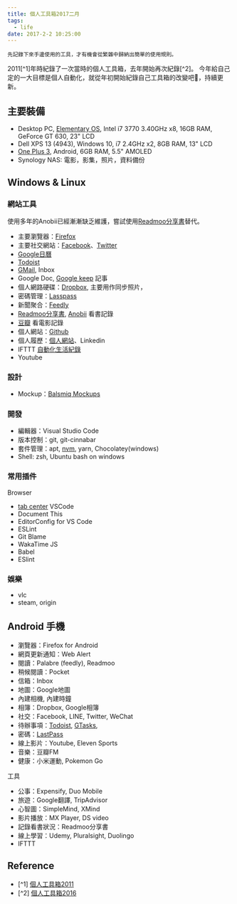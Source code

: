 ```yaml
---
title: 個人工具箱2017二月
tags:
  - life
date: 2017-2-2 10:25:00
---
```


`先記錄下來手邊使用的工具，才有機會從繁雜中歸納出簡單的使用規則。`

2011[^1]年時紀錄了一次當時的個人工具箱，去年開始再次紀錄[^2]。
今年給自己定的一大目標是個人自動化，就從年初開始紀錄自己工具箱的改變吧🤹，持續更新。

## 主要裝備

* Desktop PC, [Elementary OS](https://elementary.io/), Intel i7 3770 3.40GHz x8, 16GB RAM, GeForce GT 630, 23" LCD
* Dell XPS 13 (4943), Windows 10, i7 2.4GHz x2, 8GB RAM, 13" LCD
* [One Plus 3](https://oneplus.net/global/3), Android, 6GB RAM, 5.5" AMOLED
* Synology NAS: 電影，影集，照片，資料備份

## Windows & Linux

### 網站工具
使用多年的Anobii已經漸漸缺乏維護，嘗試使用[Readmoo分享書](https://share.readmoo.com/)替代。

* 主要瀏覽器：[Firefox](https://www.mozilla.org/en-US/firefox/products/)
* 主要社交網站：[Facebook](http://www.facebook.com/)、[Twitter](https://twitter.com/gasolin)
* [Google日曆](http://www.google.com/calendar)
* [Todoist](https://todoist.com/)
* [GMail](http://mail.google.com/), Inbox
* Google Doc, [Google keep](http://keep.google.com/) 記事
* 個人網路硬碟：[Dropbox](http://www.dropbox.com/), 主要用作同步照片，
* 密碼管理：[Lasspass](https://www.lastpass.com/)
* 新聞聚合：[Feedly](https://feedly.com/)
* [Readmoo分享書](https://share.readmoo.com/), [Anobii](http://www.anobii.com/) 看書記錄
* [豆瓣](http://www.douban.com/) 看電影記錄
* 個人網站：[Github](https://github.com/gasolin/blog/)
* 個人履歷：[個人網站](http://www.gasolin.idv.tw)、Linkedin
* IFTTT [自動化生活紀錄](https://blog.gasolin.idv.tw/2015/02/28/%E7%94%A8-IFTTT-%E5%81%9A%E8%87%AA%E5%8B%95%E7%94%9F%E6%B4%BB%E7%B4%80%E9%8C%84-LifeLog/)
* Youtube

### 設計

* Mockup：[Balsmiq Mockups](http://www.balsamiq.com/products/mockups)

### 開發

* 編輯器：Visual Studio Code
* 版本控制：git, git-cinnabar
* 套件管理：apt, [nvm](https://github.com/creationix/nvm), yarn, Chocolatey(windows)
* Shell: zsh, Ubuntu bash on windows

### 常用插件

Browser
* [tab center](https://testpilot.firefox.com/experiments/tab-center)
VSCode
* Document This
* EditorConfig for VS Code
* ESLint
* Git Blame
* WakaTime
JS
* Babel
* ESlint

### 娛樂

* vlc
* steam, origin

## Android 手機
* 瀏覽器：Firefox for Android
* 網頁更新通知：Web Alert
* 閱讀：Palabre (feedly), Readmoo
* 稍候閱讀：Pocket
* 信箱：Inbox
* 地圖：Google地圖
* 內建相機, 內建時鐘
* 相簿：Dropbox, Google相簿
* 社交：Facebook, LINE, Twitter, WeChat
* 待辦事項：[Todoist](https://play.google.com/store/apps/details?id=com.todoist), [GTasks](https://play.google.com/store/apps/details?id=org.dayup.gtask),
* 密碼：[LastPass](https://play.google.com/store/apps/details?id=com.lastpass.lpandroid)
* 線上影片：Youtube, Eleven Sports
* 音樂：豆瓣FM
* 健康：小米運動, Pokemon Go

工具

* 公事：Expensify, Duo Mobile
* 旅遊：Google翻譯, TripAdvisor
* 心智圖：SimpleMind, XMind
* 影片播放：MX Player, DS video
* 記錄看書狀況：Readmoo分享書
* 線上學習：Udemy, Pluralsight, Duolingo
* IFTTT

## Reference

* [^1] [個人工具箱2011](https://blog.gasolin.idv.tw/2013/01/02/%E5%80%8B%E4%BA%BA%E5%B7%A5%E5%85%B7%E7%AE%B12011/)
* [^2] [個人工具箱2016](https://blog.gasolin.idv.tw/2016/12/19/tooling-in-2016/)
